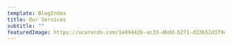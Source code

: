 ```yaml
---
template: BlogIndex
title: Our Services
subtitle: ""
featuredImage: https://ucarecdn.com/1e89442b-ac33-4bdd-b271-d23b52d379eb/-/preview/-/enhance/50/
---
```

